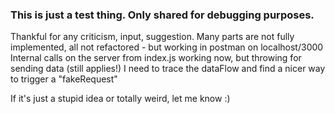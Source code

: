 ### This is just a test thing. Only shared for debugging purposes.


Thankful for any criticism, input, suggestion.
Many parts are not fully implemented, all not refactored - but working in postman on localhost/3000
Internal calls on the server from index.js working now, but throwing for sending data (still applies!)
I need to trace the dataFlow and find a nicer way to trigger a "fakeRequest"

If it's just a stupid idea or totally weird, let me know :)